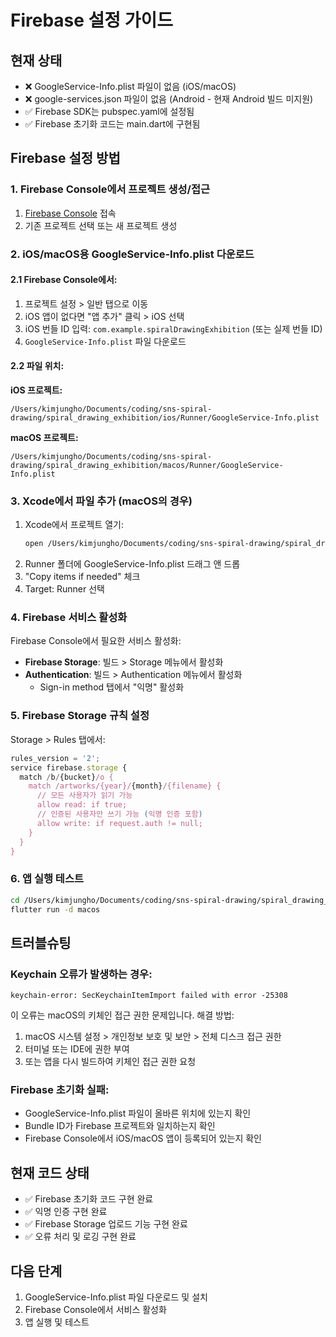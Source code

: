 # Firebase 설정 가이드

## 현재 상태
- ❌ GoogleService-Info.plist 파일이 없음 (iOS/macOS)
- ❌ google-services.json 파일이 없음 (Android - 현재 Android 빌드 미지원)
- ✅ Firebase SDK는 pubspec.yaml에 설정됨
- ✅ Firebase 초기화 코드는 main.dart에 구현됨

## Firebase 설정 방법

### 1. Firebase Console에서 프로젝트 생성/접근
1. [Firebase Console](https://console.firebase.google.com) 접속
2. 기존 프로젝트 선택 또는 새 프로젝트 생성

### 2. iOS/macOS용 GoogleService-Info.plist 다운로드

#### 2.1 Firebase Console에서:
1. 프로젝트 설정 > 일반 탭으로 이동
2. iOS 앱이 없다면 "앱 추가" 클릭 > iOS 선택
3. iOS 번들 ID 입력: `com.example.spiralDrawingExhibition` (또는 실제 번들 ID)
4. `GoogleService-Info.plist` 파일 다운로드

#### 2.2 파일 위치:
**iOS 프로젝트:**
```
/Users/kimjungho/Documents/coding/sns-spiral-drawing/spiral_drawing_exhibition/ios/Runner/GoogleService-Info.plist
```

**macOS 프로젝트:**
```
/Users/kimjungho/Documents/coding/sns-spiral-drawing/spiral_drawing_exhibition/macos/Runner/GoogleService-Info.plist
```

### 3. Xcode에서 파일 추가 (macOS의 경우)
1. Xcode에서 프로젝트 열기:
   ```bash
   open /Users/kimjungho/Documents/coding/sns-spiral-drawing/spiral_drawing_exhibition/macos/Runner.xcworkspace
   ```
2. Runner 폴더에 GoogleService-Info.plist 드래그 앤 드롭
3. "Copy items if needed" 체크
4. Target: Runner 선택

### 4. Firebase 서비스 활성화
Firebase Console에서 필요한 서비스 활성화:
- **Firebase Storage**: 빌드 > Storage 메뉴에서 활성화
- **Authentication**: 빌드 > Authentication 메뉴에서 활성화
  - Sign-in method 탭에서 "익명" 활성화

### 5. Firebase Storage 규칙 설정
Storage > Rules 탭에서:
```javascript
rules_version = '2';
service firebase.storage {
  match /b/{bucket}/o {
    match /artworks/{year}/{month}/{filename} {
      // 모든 사용자가 읽기 가능
      allow read: if true;
      // 인증된 사용자만 쓰기 가능 (익명 인증 포함)
      allow write: if request.auth != null;
    }
  }
}
```

### 6. 앱 실행 테스트
```bash
cd /Users/kimjungho/Documents/coding/sns-spiral-drawing/spiral_drawing_exhibition
flutter run -d macos
```

## 트러블슈팅

### Keychain 오류가 발생하는 경우:
```
keychain-error: SecKeychainItemImport failed with error -25308
```
이 오류는 macOS의 키체인 접근 권한 문제입니다. 해결 방법:
1. macOS 시스템 설정 > 개인정보 보호 및 보안 > 전체 디스크 접근 권한
2. 터미널 또는 IDE에 권한 부여
3. 또는 앱을 다시 빌드하여 키체인 접근 권한 요청

### Firebase 초기화 실패:
- GoogleService-Info.plist 파일이 올바른 위치에 있는지 확인
- Bundle ID가 Firebase 프로젝트와 일치하는지 확인
- Firebase Console에서 iOS/macOS 앱이 등록되어 있는지 확인

## 현재 코드 상태
- ✅ Firebase 초기화 코드 구현 완료
- ✅ 익명 인증 구현 완료
- ✅ Firebase Storage 업로드 기능 구현 완료
- ✅ 오류 처리 및 로깅 구현 완료

## 다음 단계
1. GoogleService-Info.plist 파일 다운로드 및 설치
2. Firebase Console에서 서비스 활성화
3. 앱 실행 및 테스트